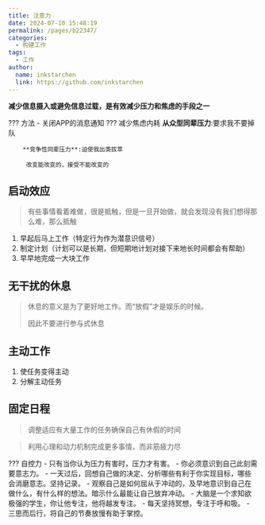 ```yaml
---
title: 注意力
date: 2024-07-10 15:48:19
permalink: /pages/b22347/
categories:
  - 构建工作
tags:
  - 工作
author: 
  name: inkstarchen
  link: https://github.com/inkstarchen
---
```


**减少信息摄入或避免信息过载，是有效减少压力和焦虑的手段之一**

<!-- more -->

??? 方法
	- 关闭APP的消息通知
	??? 减少焦虑内耗
		**从众型同辈压力**:要求我不要掉队
		
		**竞争性同辈压力**:迫使我出类拔萃
		
		 改变能改变的，接受不能改变的

## 启动效应
> 有些事情看着难做，很是抵触，但是一旦开始做，就会发现没有我们想得那么难，那么抵触

1. 早起后马上工作（特定行为作为潜意识信号）
2. 制定计划（计划可以是长期，但短期地计划对接下来地长时间都会有帮助）
3. 早早地完成一大块工作
## 无干扰的休息
> 休息的意义是为了更好地工作。而“放假”才是娱乐的时候。
> 
> 因此不要进行参与式休息

## 主动工作
1. 使任务变得主动
2. 分解主动任务

## 固定日程
> 调整适应有大量工作的任务确保自己有休假的时间

>利用心理和动力机制完成更多事情，而非筋疲力尽

??? 自控力
	- 只有当你认为压力有害时，压力才有害。
	- 你必须意识到自己此刻需要意志力。
	- 一天过后，回想自己做的决定、分析哪些有利于你实现目标，哪些会消磨意志。坚持记录。
	- 观察自己是如何屈从于冲动的，及早地意识到自己在做什么，有什么样的想法。暗示什么最能让自己放弃冲动。
	- 大脑是一个求知欲极强的学生，你让他专注，他将越发专注。
	- 每天坚持冥想，专注于呼和吸。
	- 三思而后行，将自己的节奏放慢有助于掌控。
	
